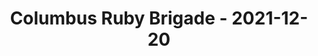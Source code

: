 ---
layout: post
title: Columbus Ruby Brigade - 2021-12-20
datetime: '2021-12-20T18:00:00-05:00'
name: Columbus Ruby Brigade
external_url: https://www.meetup.com/columbusrb/events/vnnxzryccqbbc/
online_event: false
year_month: 2021-12
---